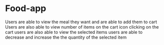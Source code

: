 # Food-app
 Users are able to view the meal they want and are able to add them to cart
 Users are also able to view number of items on the cart icon
 clicking on the cart users are also able to view the selected items
 users are able to decrease and increase the the quantity of the selected item
